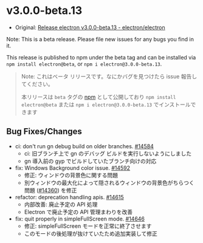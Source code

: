 # v3.0.0-beta.13

* Original: [Release electron v3.0.0-beta.13 - electron/electron](https://github.com/electron/electron/releases/tag/v3.0.0-beta.13)

Note: This is a beta release. Please file new issues for any bugs you find in it.

This release is published to npm under the beta tag and can be installed via `npm install electron@beta`, or `npm i electron@3.0.0-beta.13`.

> Note: これはベータ リリースです。なにかバグを見つけたら issue 報告してください。
>
> 本リリースは `beta` タグの [npm](https://www.npmjs.com/package/electron) として公開しており `npm install electron@beta` または `npm i electron@3.0.0-beta.13` でインストールできます

## Bug Fixes/Changes

* ci: don't run gn debug build on older branches. [#14584](https://github.com/electron/electron/pull/14584)
  * ci: 旧ブランチ上で gn のデバッグ ビルドを実行しないようにしました
  * gn 導入前の gyp でビルドしていたブランチ向けの対応
* fix: Windows Background color issue. [#14592](https://github.com/electron/electron/pull/14592)
  * 修正: ウィンドウの背景色に関する問題
  * 別ウィンドウの最大化によって隠されるウィンドウの背景色がちらつく問題 ([#14360](https://github.com/electron/electron/issues/14360)) を修正
* refactor: deprecation handling apis. [#14615](https://github.com/electron/electron/pull/14615)
  * 内部改善: 廃止予定の API 処理
  * Electron で廃止予定の API 管理まわりを改善
* fix: quit properly in simpleFullScreen mode. [#14646](https://github.com/electron/electron/pull/14646)
  * 修正: simpleFullScreen モードを正常に終了させます
  * このモードの後処理が抜けていたため追加実装して修正
